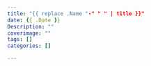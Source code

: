```yaml
---
title: "{{ replace .Name "-" " " | title }}"
date: {{ .Date }}
Description: ""
coverimage: ""
tags: []
categories: []

---
```

